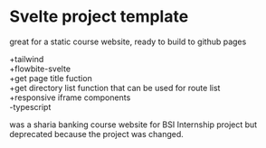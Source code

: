# Svelte project template

great for a static course website, ready to build to github pages

+tailwind\
+flowbite-svelte\
+get page title fuction\
+get directory list function that can be used for route list\
+responsive iframe components\
-typescript

was a sharia banking course website for BSI Internship project but deprecated because the project was changed.

